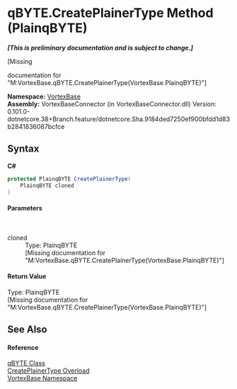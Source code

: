 # qBYTE.CreatePlainerType Method (PlainqBYTE)
 _**\[This is preliminary documentation and is subject to change.\]**_

\[Missing <summary> documentation for "M:VortexBase.qBYTE.CreatePlainerType(VortexBase.PlainqBYTE)"\]

**Namespace:**&nbsp;<a href="N_VortexBase.md">VortexBase</a><br />**Assembly:**&nbsp;VortexBaseConnector (in VortexBaseConnector.dll) Version: 0.101.0-dotnetcore.38+Branch.feature/dotnetcore.Sha.9184ded7250ef900bfdd1d83b2841836087bcfce

## Syntax

**C#**<br />
``` C#
protected PlainqBYTE CreatePlainerType(
	PlainqBYTE cloned
)
```


#### Parameters
&nbsp;<dl><dt>cloned</dt><dd>Type: PlainqBYTE<br />\[Missing <param name="cloned"/> documentation for "M:VortexBase.qBYTE.CreatePlainerType(VortexBase.PlainqBYTE)"\]</dd></dl>

#### Return Value
Type: PlainqBYTE<br />\[Missing <returns> documentation for "M:VortexBase.qBYTE.CreatePlainerType(VortexBase.PlainqBYTE)"\]

## See Also


#### Reference
<a href="T_VortexBase_qBYTE.md">qBYTE Class</a><br /><a href="Overload_VortexBase_qBYTE_CreatePlainerType.md">CreatePlainerType Overload</a><br /><a href="N_VortexBase.md">VortexBase Namespace</a><br />